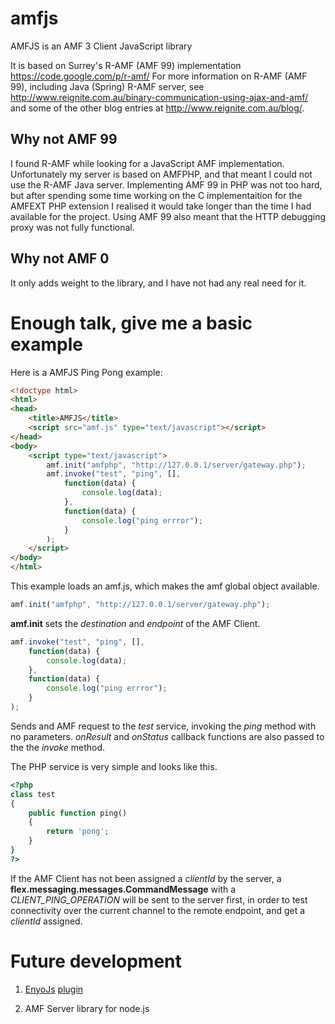 amfjs
=====

AMFJS is an AMF 3 Client JavaScript library 

It is based on Surrey's R-AMF (AMF 99) implementation https://code.google.com/p/r-amf/
For more information on R-AMF (AMF 99), including Java (Spring) R-AMF server,
see http://www.reignite.com.au/binary-communication-using-ajax-and-amf/ 
and some of the other blog entries at http://www.reignite.com.au/blog/.

## Why not AMF 99

I found R-AMF while looking for a JavaScript AMF implementation. Unfortunately my server is based on AMFPHP, and that meant I could not use the R-AMF Java server. Implementing AMF 99 in PHP was not too hard, but after spending some time working on the C implementaition for the AMFEXT PHP extension I realised it would take longer than the time I had available for the project. Using AMF 99 also meant that the HTTP debugging proxy was not fully functional.

## Why not AMF 0

It only adds weight to the library, and I have not had any real need for it.

# Enough talk, give me a basic example

Here is a AMFJS Ping Pong example:

```html
<!doctype html>
<html>
<head>
	<title>AMFJS</title>
	<script src="amf.js" type="text/javascript"></script>
</head>
<body>
	<script type="text/javascript">
		amf.init("amfphp", "http://127.0.0.1/server/gateway.php");
        amf.invoke("test", "ping", [],
            function(data) {
                console.log(data);
            },
            function(data) {
                console.log("ping errror");
            }
        );
	</script>
</body>
</html>
```

This example loads an amf.js, which makes the amf global object available.

```javascript
amf.init("amfphp", "http://127.0.0.1/server/gateway.php");
```

__amf.init__ sets the _destination_ and _endpoint_ of the AMF Client.


```javascript
amf.invoke("test", "ping", [],
    function(data) {
        console.log(data);
    },
    function(data) {
        console.log("ping errror");
    }
);
```

Sends and AMF request to the _test_ service, invoking the _ping_ method with no parameters. _onResult_ and _onStatus_ callback functions are also passed to the the _invoke_ method.


The PHP service is very simple and looks like this.

```php
<?php
class test
{
    public function ping()
	{
		return 'pong';
	}
}
?>
```

If the AMF Client has not been assigned a _clientId_ by the server, a __flex.messaging.messages.CommandMessage__  with a _CLIENT_PING_OPERATION_ will be sent to the server first, in order to test connectivity over the current channel to the remote endpoint, and get a _clientId_ assigned.


# Future development

1. [EnyoJs](https://github.com/enyojs/enyo) [plugin](https://github.com/emilkm/enyo-amf)

2. AMF Server library for node.js

